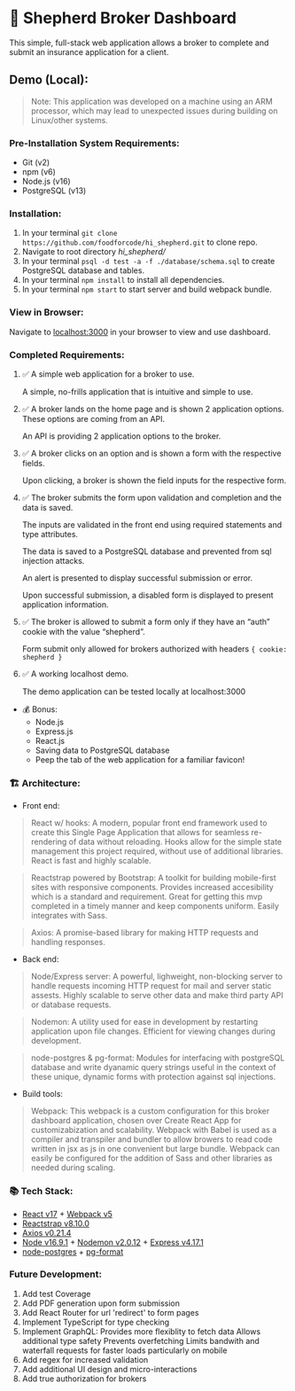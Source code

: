 # 🚧 Shepherd Broker Dashboard

This simple, full-stack web application allows a broker to complete and submit an insurance application for a client.

## Demo (Local):
> Note: This application was developed on a machine using an ARM processor, which may lead to unexpected issues during building on Linux/other systems.

### Pre-Installation System Requirements:
- Git (v2)
- npm (v6)
- Node.js (v16)
- PostgreSQL (v13)

### Installation:
1. In your terminal `git clone https://github.com/foodforcode/hi_shepherd.git` to clone repo.
2. Navigate to root directory *hi_shepherd/*
3. In your terminal `psql -d test -a -f ./database/schema.sql` to create PostgreSQL database and tables.
3. In your terminal `npm install` to install all dependencies.
4. In your terminal `npm start` to start server and build webpack bundle.

### View in Browser:
Navigate to [localhost:3000](http://localhost:3000) in your browser to view and use dashboard.

### Completed Requirements:
1. ✅ A simple web application for a broker to use.

    A simple, no-frills application that is intuitive and simple to use.

2. ✅ A broker lands on the home page and is shown 2 application options. These options are coming from an API.

    An API is providing 2 application options to the broker.

3. ✅ A broker clicks on an option and is shown a form with the respective fields.

    Upon clicking, a broker is shown the field inputs for the respective form.

4. ✅ The broker submits the form upon validation and completion and the data is saved.

    The inputs are validated in the front end using required statements and type attributes.

    The data is saved to a PostgreSQL database and prevented from sql injection attacks.

    An alert is presented to display successful submission or error.

    Upon successful submission, a disabled form is displayed to present application information.

5. ✅ The broker is allowed to submit a form only if they have an “auth” cookie with the value “shepherd”.

    Form submit only allowed for brokers authorized with headers ```{ cookie: shepherd }```

6. ✅ A working localhost demo.

    The demo application can be tested locally at localhost:3000

  * 💰 Bonus:
    * Node.js
    * Express.js
    * React.js
    * Saving data to PostgreSQL database
    * Peep the tab of the web application for a familiar favicon!


### 🏗 Architecture:
- Front end:

> React w/ hooks: A modern, popular front end framework used to create this Single Page Application that allows for seamless re-rendering of data without reloading. Hooks allow for the simple state management this project required, without use of additional libraries. React is fast and highly scalable.


> Reactstrap powered by Bootstrap: A toolkit for building mobile-first sites with responsive components. Provides increased accesibility which is a standard and requirement. Great for getting this mvp completed in a timely manner and keep components uniform. Easily integrates with Sass.


> Axios: A promise-based library for making HTTP requests and handling responses.


- Back end:
> Node/Express server: A powerful, lighweight, non-blocking server to handle requests incoming HTTP request for mail and server static assests. Highly scalable to serve other data and make third party API or database requests.


> Nodemon: A utility used for ease in development by restarting application upon file changes. Efficient for viewing changes during development.


> node-postgres & pg-format: Modules for interfacing with postgreSQL database and write dyanamic query strings useful in the context of these unique, dynamic forms with protection against sql injections.


- Build tools:


> Webpack: This webpack is a custom configuration for this broker dashboard application, chosen over Create React App for customizabization and scalability. Webpack with Babel is used as a compiler and transpiler and bundler to allow browers to read code written in jsx as js in one convenient but large bundle. Webpack can easily be configured for the addition of Sass and other libraries as needed during scaling.

### 📚 Tech Stack:
* [React v17](https://reactjs.org/) + [Webpack v5](https://webpack.js.org/)
* [Reactstrap v8.10.0](https://reactstrap.github.io/)
* [Axios v0.21.4](https://www.npmjs.com/package/axios)
* [Node v16.9.1](https://nodejs.org/dist/latest-v16.x/docs/api/) + [Nodemon v2.0.12](https://www.npmjs.com/package/nodemon) + [Express v4.17.1](https://expressjs.com/)
* [node-postgres](https://www.npmjs.com/package/pg) + [pg-format](https://www.npmjs.com/package/pg-format)

### Future Development:
1. Add test Coverage
2. Add PDF generation upon form submission
3. Add React Router for url 'redirect' to form pages
4. Implement TypeScript for type checking
5. Implement GraphQL:
  Provides more flexiblity to fetch data
  Allows additional type safety
  Prevents overfetching
  Limits bandwith and waterfall requests for faster loads particularly on mobile
6. Add regex for increased validation
7. Add additional UI design and micro-interactions
8. Add true authorization for brokers
